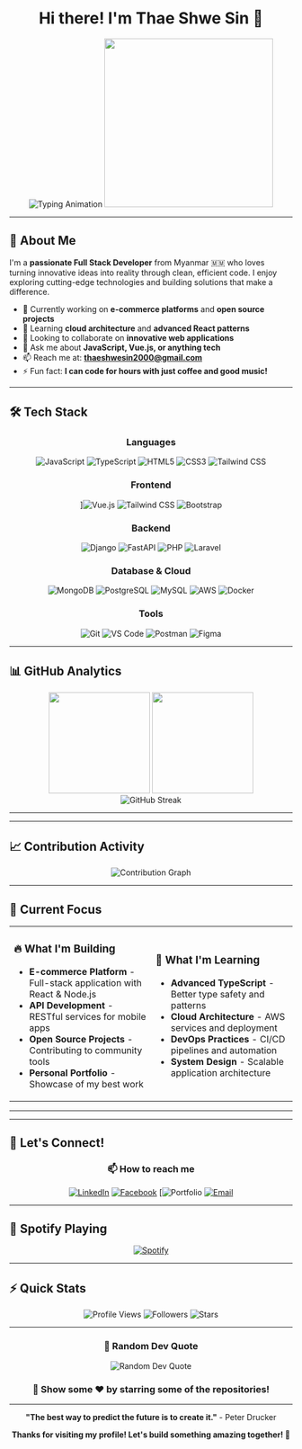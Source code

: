 <div align="center">

# Hi there! I'm Thae Shwe Sin 👋

<img src="https://readme-typing-svg.herokuapp.com?font=Fira+Code&size=30&duration=3000&pause=1000&color=2E96FF&center=true&vCenter=true&width=600&lines=Full+Stack+Developer;Software+Engineer;Creative+Problem+Solver;Open+Source+Enthusiast" alt="Typing Animation" />

<img src="https://media.giphy.com/media/L1R1tvI9svkIWwpVYr/giphy.gif" width="300"/>

</div>

---

## 🚀 About Me

I'm a **passionate Full Stack Developer** from Myanmar 🇲🇲 who loves turning innovative ideas into reality through clean, efficient code. I enjoy exploring cutting-edge technologies and building solutions that make a difference.



- 🔭 Currently working on **e-commerce platforms** and **open source projects**
- 🌱 Learning **cloud architecture** and **advanced React patterns**
- 👯 Looking to collaborate on **innovative web applications**
- 💬 Ask me about **JavaScript, Vue.js, or anything tech**
- 📫 Reach me at: **thaeshwesin2000@gmail.com**
- ⚡ Fun fact: **I can code for hours with just coffee and good music!**

---

## 🛠️ Tech Stack

<div align="center">

### Languages
![JavaScript](https://img.shields.io/badge/JavaScript-F7DF1E?style=for-the-badge&logo=javascript&logoColor=black)
![TypeScript](https://img.shields.io/badge/TypeScript-007ACC?style=for-the-badge&logo=typescript&logoColor=white)
![HTML5](https://img.shields.io/badge/HTML5-E34F26?style=for-the-badge&logo=html5&logoColor=white)
![CSS3](https://img.shields.io/badge/CSS3-1572B6?style=for-the-badge&logo=css3&logoColor=white)
![Tailwind CSS](https://img.shields.io/badge/Tailwind_CSS-38B2AC?style=for-the-badge&logo=tailwind-css&logoColor=white)


### Frontend
]![Vue.js](https://img.shields.io/badge/Vue.js-4FC08D?style=for-the-badge&logo=vue.js&logoColor=white)
![Tailwind CSS](https://img.shields.io/badge/Tailwind_CSS-38B2AC?style=for-the-badge&logo=tailwind-css&logoColor=white)
![Bootstrap](https://img.shields.io/badge/Bootstrap-7952B3?style=for-the-badge&logo=bootstrap&logoColor=white)

### Backend
![Django](https://img.shields.io/badge/Django-092E20?style=for-the-badge&logo=django&logoColor=white)
![FastAPI](https://img.shields.io/badge/FastAPI-005571?style=for-the-badge&logo=fastapi&logoColor=white)
![PHP](https://img.shields.io/badge/PHP-777BB4?style=for-the-badge&logo=php&logoColor=white)
![Laravel](https://img.shields.io/badge/Laravel-FF2D20?style=for-the-badge&logo=laravel&logoColor=white)

### Database & Cloud
![MongoDB](https://img.shields.io/badge/MongoDB-47A248?style=for-the-badge&logo=mongodb&logoColor=white)
![PostgreSQL](https://img.shields.io/badge/PostgreSQL-336791?style=for-the-badge&logo=postgresql&logoColor=white)
![MySQL](https://img.shields.io/badge/MySQL-4479A1?style=for-the-badge&logo=mysql&logoColor=white)
![AWS](https://img.shields.io/badge/AWS-232F3E?style=for-the-badge&logo=amazon-aws&logoColor=white)
![Docker](https://img.shields.io/badge/Docker-2496ED?style=for-the-badge&logo=docker&logoColor=white)

### Tools
![Git](https://img.shields.io/badge/Git-F05032?style=for-the-badge&logo=git&logoColor=white)
![VS Code](https://img.shields.io/badge/VS_Code-0078d4?style=for-the-badge&logo=visual-studio-code&logoColor=white)
![Postman](https://img.shields.io/badge/Postman-FF6C37?style=for-the-badge&logo=postman&logoColor=white)
![Figma](https://img.shields.io/badge/Figma-F24E1E?style=for-the-badge&logo=figma&logoColor=white)

</div>

---

## 📊 GitHub Analytics

<div align="center">
  <img height="180em" src="https://github-readme-stats-sigma-five.vercel.app/api?username=thaeshwesin29&show_icons=true&theme=tokyonight&include_all_commits=true&count_private=true&hide_border=true"/>
  <img height="180em" src="https://github-readme-stats-sigma-five.vercel.app/api/top-langs/?username=thaeshwesin29&layout=compact&langs_count=8&theme=tokyonight&hide_border=true"/>
</div>

<div align="center">
  <img src="https://github-readme-streak-stats.herokuapp.com/?user=thaeshwesin29&theme=tokyonight&hide_border=true" alt="GitHub Streak" />
</div>

---


---

## 📈 Contribution Activity

<div align="center">
  <img src="https://github-readme-activity-graph.vercel.app/graph?username=thaeshwesin29&theme=tokyo-night&bg_color=1a1b27&hide_border=true&line=58a6ff&point=58a6ff" alt="Contribution Graph"/>
</div>

---

## 🎯 Current Focus

<table>
<tr>
<td width="50%">

### 🔥 What I'm Building
- **E-commerce Platform** - Full-stack application with React & Node.js
- **API Development** - RESTful services for mobile apps
- **Open Source Projects** - Contributing to community tools
- **Personal Portfolio** - Showcase of my best work

</td>
<td width="50%">

### 🌱 What I'm Learning
- **Advanced TypeScript** - Better type safety and patterns
- **Cloud Architecture** - AWS services and deployment
- **DevOps Practices** - CI/CD pipelines and automation
- **System Design** - Scalable application architecture

</td>
</tr>
</table>

---

---

## 🤝 Let's Connect!

<div align="center">

### 📫 How to reach me

[![LinkedIn](https://img.shields.io/badge/LinkedIn-0077B5?style=for-the-badge&logo=linkedin&logoColor=white)](https://www.linkedin.com/in/thae-shwe-sin-2a6a90368/)
[![Facebook](https://img.shields.io/badge/Facebook-1877F2?style=for-the-badge&logo=facebook&logoColor=white)](https://facebook.com/your-profile)
[![Portfolio](https://github.com/thaeshwesin29/MyPortfolio)
[![Email](https://img.shields.io/badge/Email-D14836?style=for-the-badge&logo=gmail&logoColor=white)](mailto:thaeshwesin2000@gmail.com)


</div>

---

## 🎵 Spotify Playing

<div align="center">

[![Spotify](https://novatorem-kyzbk7wxl-bardiesel.vercel.app/api/spotify)](https://open.spotify.com/user/your-spotify-username)

</div>

---

## ⚡ Quick Stats

<div align="center">

![Profile Views](https://komarev.com/ghpvc/?username=thaeshwesin29&label=Profile%20Views&color=brightgreen&style=flat-square)
![Followers](https://img.shields.io/github/followers/thaeshwesin29?label=Followers&style=flat-square&color=blue)
![Stars](https://img.shields.io/github/stars/thaeshwesin29?affiliations=OWNER%2CCOLLABORATOR&style=flat-square&color=yellow)

</div>

---

<div align="center">

### 💭 Random Dev Quote

<img src="https://quotes-github-readme.vercel.app/api?type=horizontal&theme=tokyonight" alt="Random Dev Quote"/>



### 🌟 Show some ❤️ by starring some of the repositories!

</div>

---

<div align="center">

**"The best way to predict the future is to create it."** - Peter Drucker

**Thanks for visiting my profile! Let's build something amazing together! 🚀**

</div>
